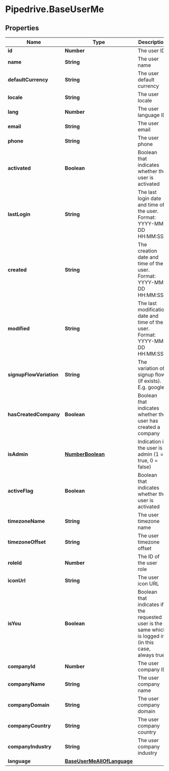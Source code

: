 # Pipedrive.BaseUserMe

## Properties

Name | Type | Description | Notes
------------ | ------------- | ------------- | -------------
**id** | **Number** | The user ID | [optional] 
**name** | **String** | The user name | [optional] 
**defaultCurrency** | **String** | The user default currency | [optional] 
**locale** | **String** | The user locale | [optional] 
**lang** | **Number** | The user language ID | [optional] 
**email** | **String** | The user email | [optional] 
**phone** | **String** | The user phone | [optional] 
**activated** | **Boolean** | Boolean that indicates whether the user is activated | [optional] 
**lastLogin** | **String** | The last login date and time of the user. Format: YYYY-MM-DD HH:MM:SS | [optional] 
**created** | **String** | The creation date and time of the user. Format: YYYY-MM-DD HH:MM:SS | [optional] 
**modified** | **String** | The last modification date and time of the user. Format: YYYY-MM-DD HH:MM:SS | [optional] 
**signupFlowVariation** | **String** | The variation of signup flow (if exists). E.g. google | [optional] 
**hasCreatedCompany** | **Boolean** | Boolean that indicates whether the user has created a company | [optional] 
**isAdmin** | [**NumberBoolean**](NumberBoolean.md) | Indication if the user is admin (1 &#x3D; true, 0 &#x3D; false) | [optional] 
**activeFlag** | **Boolean** | Boolean that indicates whether the user is activated | [optional] 
**timezoneName** | **String** | The user timezone name | [optional] 
**timezoneOffset** | **String** | The user timezone offset | [optional] 
**roleId** | **Number** | The ID of the user role | [optional] 
**iconUrl** | **String** | The user icon URL | [optional] 
**isYou** | **Boolean** | Boolean that indicates if the requested user is the same which is logged in (in this case, always true) | [optional] 
**companyId** | **Number** | The user company ID | [optional] 
**companyName** | **String** | The user company name | [optional] 
**companyDomain** | **String** | The user company domain | [optional] 
**companyCountry** | **String** | The user company country | [optional] 
**companyIndustry** | **String** | The user company industry | [optional] 
**language** | [**BaseUserMeAllOfLanguage**](BaseUserMeAllOfLanguage.md) |  | [optional] 


